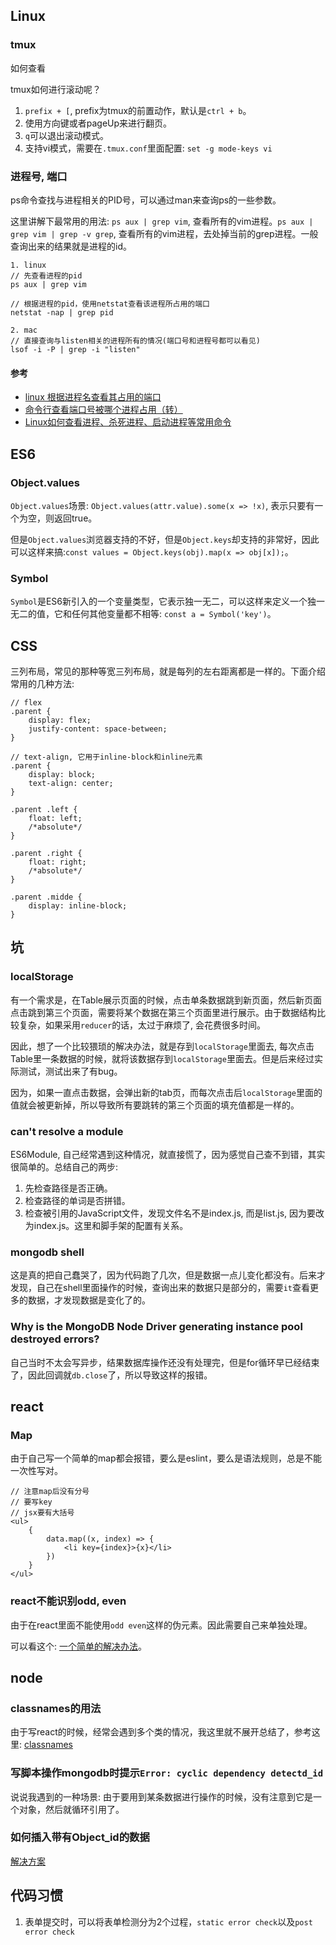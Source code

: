 ## Linux

### tmux

如何查看

tmux如何进行滚动呢？
1. `prefix + [`, prefix为tmux的前置动作，默认是`ctrl + b`。
2. 使用方向键或者pageUp来进行翻页。
3. `q`可以退出滚动模式。
4. 支持vi模式，需要在`.tmux.conf`里面配置: `set -g mode-keys vi`

### 进程号, 端口

ps命令查找与进程相关的PID号，可以通过man来查询ps的一些参数。

这里讲解下最常用的用法: `ps aux | grep vim`, 查看所有的vim进程。`ps aux | grep vim | grep -v grep`, 查看所有的vim进程，去处掉当前的grep进程。一般查询出来的结果就是进程的id。

```
1. linux
// 先查看进程的pid
ps aux | grep vim

// 根据进程的pid，使用netstat查看该进程所占用的端口
netstat -nap | grep pid

2. mac
// 直接查询与listen相关的进程所有的情况(端口号和进程号都可以看见)
lsof -i -P | grep -i "listen"
```

#### 参考

* [linux 根据进程名查看其占用的端口](http://blog.csdn.net/bhq2010/article/details/7370354)
* [命令行查看端口号被哪个进程占用（转）](http://www.cnblogs.com/chenwenbiao/archive/2012/06/24/2559954.html)
* [Linux如何查看进程、杀死进程、启动进程等常用命令](http://blog.csdn.net/wojiaopanpan/article/details/7286430/)


## ES6

### Object.values

`Object.values`场景: `Object.values(attr.value).some(x => !x)`, 表示只要有一个为空，则返回true。

但是`Object.values`浏览器支持的不好，但是`Object.keys`却支持的非常好，因此可以这样来搞:`const values = Object.keys(obj).map(x => obj[x]);`。

### Symbol

`Symbol`是ES6新引入的一个变量类型，它表示独一无二，可以这样来定义一个独一无二的值，它和任何其他变量都不相等: `const a = Symbol('key')`。

## CSS

三列布局，常见的那种等宽三列布局，就是每列的左右距离都是一样的。下面介绍常用的几种方法:

```
// flex
.parent {
    display: flex;
    justify-content: space-between;
}

// text-align, 它用于inline-block和inline元素
.parent {
    display: block;
    text-align: center;
}

.parent .left {
    float: left;
    /*absolute*/
}

.parent .right {
    float: right;
    /*absolute*/
}

.parent .midde {
    display: inline-block;
}
```

## 坑

### localStorage

有一个需求是，在Table展示页面的时候，点击单条数据跳到新页面，然后新页面点击跳到第三个页面，需要将某个数据在第三个页面里进行展示。由于数据结构比较复杂，如果采用`reducer`的话，太过于麻烦了, 会花费很多时间。

因此，想了一个比较猥琐的解决办法，就是存到`localStorage`里面去, 每次点击Table里一条数据的时候，就将该数据存到`localStorage`里面去。但是后来经过实际测试，测试出来了有bug。

因为，如果一直点击数据，会弹出新的tab页，而每次点击后`localStorage`里面的值就会被更新掉，所以导致所有要跳转的第三个页面的填充值都是一样的。

### can't resolve a module

ES6Module, 自己经常遇到这种情况，就直接慌了，因为感觉自己查不到错，其实很简单的。总结自己的两步:

1. 先检查路径是否正确。
2. 检查路径的单词是否拼错。
3. 检查被引用的JavaScript文件，发现文件名不是index.js, 而是list.js, 因为要改为index.js。这里和脚手架的配置有关系。

### mongodb shell

这是真的把自己蠢哭了，因为代码跑了几次，但是数据一点儿变化都没有。后来才发现，自己在shell里面操作的时候，查询出来的数据只是部分的，需要`it`查看更多的数据，才发现数据是变化了的。

### Why is the MongoDB Node Driver generating instance pool destroyed errors?

自己当时不太会写异步，结果数据库操作还没有处理完，但是for循环早已经结束了，因此回调就`db.close`了，所以导致这样的报错。

## react

### Map

由于自己写一个简单的map都会报错，要么是eslint，要么是语法规则，总是不能一次性写对。
```
// 注意map后没有分号
// 要写key
// jsx要有大括号
<ul>
    {
        data.map((x, index) => {
            <li key={index}>{x}</li>
        })
    }
</ul>
```

### react不能识别odd, even

由于在react里面不能使用`odd even`这样的伪元素。因此需要自己来单独处理。

可以看这个: [一个简单的解决办法](https://stackoverflow.com/questions/32254504/adding-classnames-to-odd-and-even-elements-in-reactjs)。

## node

### classnames的用法

由于写react的时候，经常会遇到多个类的情况，我这里就不展开总结了，参考这里: [classnames](http://blog.csdn.net/starwmx520/article/details/50595588)

### 写脚本操作mongodb时提示`Error: cyclic dependency detectd_id`

说说我遇到的一种场景: 由于要用到某条数据进行操作的时候，没有注意到它是一个对象，然后就循环引用了。

### 如何插入带有Object_id的数据

[解决方案](https://stackoverflow.com/questions/35025090/how-to-insert-a-custum-objectid-with-collection-insert-in-mongoose)


## 代码习惯

1. 表单提交时，可以将表单检测分为2个过程，`static error check`以及`post error check`
